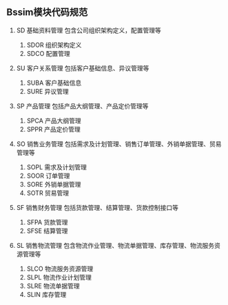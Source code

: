 ## Bssim模块代码规范

1. SD	基础资料管理	包含公司组织架构定义，配置管理等

    1. SDOR	组织架构定义
    1. SDCO	配置管理

1. SU	客户关系管理	包括客户基础信息、异议管理等

    1. SUBA	客户基础信息
    1. SURE	异议管理

1. SP	产品管理	包括产品大纲管理、产品定价管理等

    1. SPCA	产品大纲管理
    1. SPPR	产品定价管理

1. SO	销售业务管理	包括需求及计划管理、销售订单管理、外销单据管理、贸易管理等

    1. SOPL	需求及计划管理
    1. SOOR	订单管理
    1. SORE	外销单据管理
    1. SOTR	贸易管理

1. SF	销售财务管理	包括货款管理、结算管理、货款控制接口等

    1. SFPA	货款管理
    1. SFSE	结算管理

1. SL	销售物流管理	包含物流作业管理、物流单据管理、库存管理、物流服务资源管理等

    1. SLCO	物流服务资源管理
    1. SLPL	物流作业计划管理
    1. SLRE	物流单据管理
    1. SLIN	库存管理